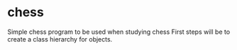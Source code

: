 chess
=====

Simple chess program to be used when studying chess
First steps will be to create a class hierarchy for objects.
